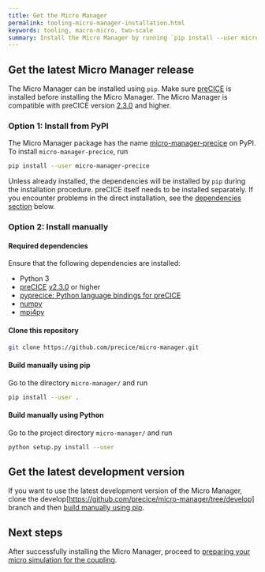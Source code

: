 ```yaml
---
title: Get the Micro Manager
permalink: tooling-micro-manager-installation.html
keywords: tooling, macro-micro, two-scale
summary: Install the Micro Manager by running `pip install --user micro-manager-precice`.
---
```


## Get the latest Micro Manager release

The Micro Manager can be installed using `pip`. Make sure [preCICE](installation-overview.html) is installed before installing the Micro Manager. The Micro Manager is compatible with preCICE version [2.3.0](https://github.com/precice/precice/releases/tag/v2.3.0) and higher.

### Option 1: Install from PyPI

The Micro Manager package has the name [micro-manager-precice](https://pypi.org/project/micro-manager-precice/) on PyPI. To install `micro-manager-precice`, run

```bash
pip install --user micro-manager-precice
```

Unless already installed, the dependencies will be installed by `pip` during the installation procedure. preCICE itself needs to be installed separately. If you encounter problems in the direct installation, see the [dependencies section](#required-dependencies) below.

### Option 2: Install manually

#### Required dependencies

Ensure that the following dependencies are installed:

* Python 3
* [preCICE](installation-overview.html) [v2.3.0](https://github.com/precice/precice/releases/tag/v2.3.0) or higher
* [pyprecice: Python language bindings for preCICE](installation-bindings-python.html)
* [numpy](https://numpy.org/install/)
* [mpi4py](https://mpi4py.readthedocs.io/en/stable/install.html)

#### Clone this repository

```bash
git clone https://github.com/precice/micro-manager.git
```

#### Build manually using pip

Go to the directory `micro-manager/` and run

```bash
pip install --user .
```

#### Build manually using Python

Go to the project directory `micro-manager/` and run

```bash
python setup.py install --user
```

## Get the latest development version

If you want to use the latest development version of the Micro Manager, clone the develop[https://github.com/precice/micro-manager/tree/develop] branch and then [build manually using pip](#build-manually-using-pip).

## Next steps

After successfully installing the Micro Manager, proceed to [preparing your micro simulation for the coupling](tooling-micro-manager-prepare-micro-simulation.html).
